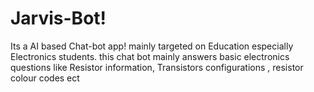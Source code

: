 # Jarvis-Bot!
Its a AI based Chat-bot app! mainly targeted on Education especially Electronics students. this chat bot mainly answers basic electronics questions like Resistor information, Transistors configurations , resistor colour codes ect

